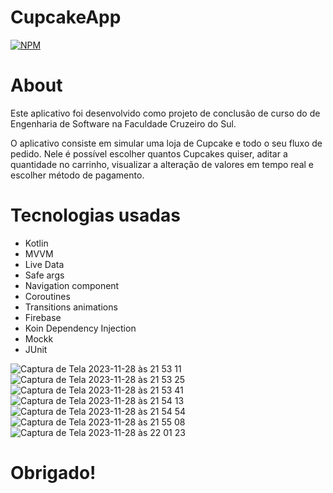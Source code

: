 # CupcakeApp

[![NPM](https://img.shields.io/npm/l/react)](https://github.com/dinoknot/ToDo_App_Room_MVVM/blob/main/LICENSE) 

# About

Este aplicativo foi desenvolvido como projeto de conclusão de curso do de Engenharia de Software na Faculdade Cruzeiro do Sul.

O aplicativo consiste em simular uma loja de Cupcake e todo o seu fluxo de pedido.
Nele é possível escolher quantos Cupcakes quiser, aditar a quantidade no carrinho, visualizar a alteração de valores em tempo real e escolher método de pagamento.


# Tecnologias usadas

- Kotlin
- MVVM
- Live Data
- Safe args
- Navigation component
- Coroutines
- Transitions animations
- Firebase
- Koin Dependency Injection
- Mockk
- JUnit

![Captura de Tela 2023-11-28 às 21 53 11](https://github.com/diegoamribeiro/CupcakeApp/assets/50756528/1ee4f36e-8fbc-4c9d-bede-fcec6a10275f) ![Captura de Tela 2023-11-28 às 21 53 25](https://github.com/diegoamribeiro/CupcakeApp/assets/50756528/072dfc4c-0621-47f7-918a-19b072cf152d)
![Captura de Tela 2023-11-28 às 21 53 41](https://github.com/diegoamribeiro/CupcakeApp/assets/50756528/0eb54c6d-e7c6-43ed-96c7-57c4f9f1a167) ![Captura de Tela 2023-11-28 às 21 54 13](https://github.com/diegoamribeiro/CupcakeApp/assets/50756528/f58613f0-290b-4797-8c6d-b4e386549e1f)
![Captura de Tela 2023-11-28 às 21 54 54](https://github.com/diegoamribeiro/CupcakeApp/assets/50756528/02b7a245-9896-44ef-976a-3d86cd9ae0a2) ![Captura de Tela 2023-11-28 às 21 55 08](https://github.com/diegoamribeiro/CupcakeApp/assets/50756528/6fb33345-ccb7-4478-b1f9-a9c302aaf444)
![Captura de Tela 2023-11-28 às 22 01 23](https://github.com/diegoamribeiro/CupcakeApp/assets/50756528/9696d76c-81e3-4ab7-825d-1637982e4338)



# Obrigado!
